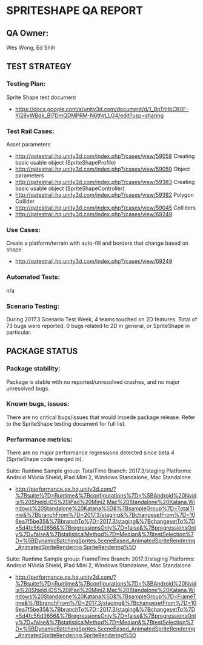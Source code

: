 # SPRITESHAPE QA REPORT

## QA Owner:
Wes Wong, Ed Shih

## TEST STRATEGY

### Testing Plan:
Sprite Shape test document
* https://docs.google.com/a/unity3d.com/document/d/1_BnTrHbCK0F-Yi28vWBdk_Bl7DmQDMPRM-N6tNrLLG4/edit?usp=sharing

### Test Rail Cases:
Asset parameters
* http://qatestrail.hq.unity3d.com/index.php?/cases/view/59058
Creating basic usable object (SpriteShapeProfile)
* http://qatestrail.hq.unity3d.com/index.php?/cases/view/59059
Object parameters
* http://qatestrail.hq.unity3d.com/index.php?/cases/view/59383
Creating basic usable object (SpriteShapeController)
* http://qatestrail.hq.unity3d.com/index.php?/cases/view/59382
Polygon Collider
* http://qatestrail.hq.unity3d.com/index.php?/cases/view/59045
Colliders
* http://qatestrail.hq.unity3d.com/index.php?/cases/view/69249

### Use Cases:
Create a platform/terrain with auto-fill and borders that change based on shape
* http://qatestrail.hq.unity3d.com/index.php?/cases/view/69249

### Automated Tests:
n/a

### Scenario Testing:
During 2017.3 Scenario Test Week, 4 teams touched on 2D features.
Total of 73 bugs were reported, 0 bugs related to 2D in general, or SpriteShape in particular.

## PACKAGE STATUS

### Package stability:
Package is stable with no reported/unresolved crashes, and no major unresolved bugs.

### Known bugs, issues:
There are no critical bugs/issues that would impede package release.
Refer to the SpriteShape testing document for full list.

### Performance metrics:
There are no major performance regressions detected since beta 4 (SpriteShape code merged in).

Suite: Runtime
Sample group: TotalTime
Branch: 2017.3/staging
Platforms: Android NVidia Shield, iPad Mini 2, Windows Standalone, Mac Standalone

* http://performance.qa.hq.unity3d.com/?%7Bsuite%7D=Runtime&%7Bconfigurations%7D=%5BAndroid%20Nvidia%20Shield,iOS%20iPad%20Mini2,Mac%20Standalone%20Katana,Windows%20Standalone%20Katana%5D&%7BsampleGroup%7D=TotalTime&%7BbranchFrom%7D=2017.3/staging&%7BchangesetFrom%7D=106ea7f5be35&%7BbranchTo%7D=2017.3/staging&%7BchangesetTo%7D=5d4fc56d3656&%7BregressionsOnly%7D=false&%7BprogressionsOnly%7D=false&%7BstatisticalMethod%7D=Median&%7BtestSelection%7D=%5BDynamicBatchingSprites,SceneBased_AnimatedSpriteRendering_AnimatedSpriteRendering,SpriteRendering%5D

Suite: Runtime
Sample group: FrameTime
Branch: 2017.3/staging
Platforms: Android NVidia Shield, iPad Mini 2, Windows Standalone, Mac Standalone

* http://performance.qa.hq.unity3d.com/?%7Bsuite%7D=Runtime&%7Bconfigurations%7D=%5BAndroid%20Nvidia%20Shield,iOS%20iPad%20Mini2,Mac%20Standalone%20Katana,Windows%20Standalone%20Katana%5D&%7BsampleGroup%7D=FrameTime&%7BbranchFrom%7D=2017.3/staging&%7BchangesetFrom%7D=106ea7f5be35&%7BbranchTo%7D=2017.3/staging&%7BchangesetTo%7D=5d4fc56d3656&%7BregressionsOnly%7D=false&%7BprogressionsOnly%7D=false&%7BstatisticalMethod%7D=Median&%7BtestSelection%7D=%5BDynamicBatchingSprites,SceneBased_AnimatedSpriteRendering_AnimatedSpriteRendering,SpriteRendering%5D

